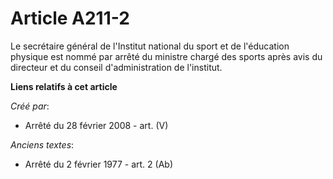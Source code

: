 # Article A211-2

Le secrétaire général de l'Institut national du sport et de l'éducation physique est nommé par arrêté du ministre chargé des
sports après avis du directeur et du conseil d'administration de l'institut.

**Liens relatifs à cet article**

_Créé par_:

  - Arrêté du 28 février 2008 - art. (V)

_Anciens textes_:

  - Arrêté du 2 février 1977 - art. 2 (Ab)
